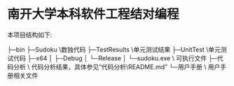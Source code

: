 # 南开大学本科软件工程结对编程

本项目结构如下:

  ├─bin
  ├─Sudoku  \\数独代码
  ├─TestResults \\单元测试结果
  ├─UnitTest \\单元测试代码
  ├─x64
  │  ├─Debug
  │  └─Release
  │     └─sudoku.exe \\ 可执行文件
  ├─代码分析  \\ 代码分析结果，具体参见“代码分析\README.md”
  └─用户手册  \\ 用户手册相关文件
